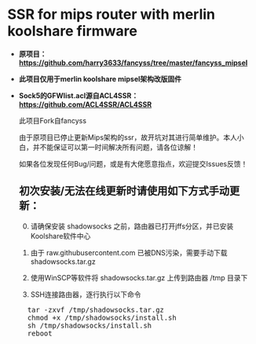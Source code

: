 # SSR for mips router with merlin koolshare firmware
* <b>原项目：https://github.com/harry3633/fancyss/tree/master/fancyss_mipsel</b>
* <b>此项目仅用于merlin koolshare mipsel架构改版固件</b>
* <b>Sock5的GFWlist.acl源自ACL4SSR：https://github.com/ACL4SSR/ACL4SSR</b>

    此项目Fork自fancyss

    由于原项目已停止更新Mips架构的ssr，故开坑对其进行简单维护。本人小白，并不能保证可以第一时间解决所有问题，请各位谅解！

    如果各位发现任何Bug/问题，或是有大佬愿意指点，欢迎提交Issues反馈！

    ## 初次安装/无法在线更新时请使用如下方式手动更新：

    0. 请确保安装 shadowsocks 之前，路由器已打开jffs分区，并已安装Koolshare软件中心

    1. 由于 raw.githubusercontent.com 已被DNS污染，需要手动下载 shadowsocks.tar.gz

    2. 使用WinSCP等软件将 shadowsocks.tar.gz 上传到路由器 /tmp 目录下

    3. SSH连接路由器，逐行执行以下命令

    <pre>
    tar -zxvf /tmp/shadowsocks.tar.gz
    chmod +x /tmp/shadowsocks/install.sh
    sh /tmp/shadowsocks/install.sh
    reboot
    </pre>